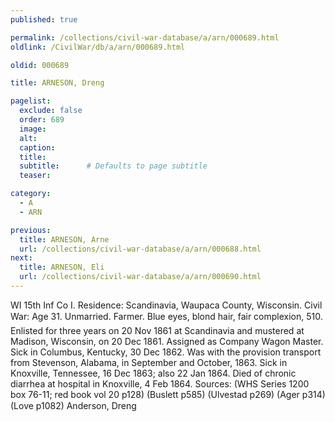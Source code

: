 ```yaml
---
published: true

permalink: /collections/civil-war-database/a/arn/000689.html
oldlink: /CivilWar/db/a/arn/000689.html

oldid: 000689

title: ARNESON, Dreng

pagelist:
  exclude: false
  order: 689
  image: 
  alt:
  caption:
  title:
  subtitle:      # Defaults to page subtitle
  teaser:

category: 
  - A 
  - ARN

previous:
  title: ARNESON, Arne
  url: /collections/civil-war-database/a/arn/000688.html  
next:
  title: ARNESON, Eli
  url: /collections/civil-war-database/a/arn/000690.html   
---
```

WI 15th Inf Co I. Residence: Scandinavia, Waupaca County, Wisconsin. Civil War: Age 31. Unmarried. Farmer. Blue eyes, blond hair, fair complexion, 5&#146;10&#148;. Enlisted for three years on 20 Nov 1861 at Scandinavia and mustered at Madison, Wisconsin, on 20 Dec 1861. Assigned as Company Wagon Master. Sick in Columbus, Kentucky, 30 Dec 1862. Was with the provision transport from Stevenson, Alabama, in September and October, 1863. Sick in Knoxville, Tennessee, 16 Dec 1863; also 22 Jan 1864. Died of chronic diarrhea at hospital in Knoxville, 4 Feb 1864. Sources: (WHS Series 1200 box 76-11; red book vol 20 p128) (Buslett p585) (Ulvestad p269) (Ager p314) (Love p1082) &#147;Anderson, Dreng&#148;